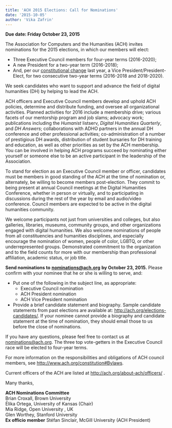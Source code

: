 ```yaml
---
title: 'ACH 2015 Elections: Call for Nominations'
date: '2015-10-05'
author: 'Vika Zafrin'
---
```

**Due date: Friday October 23, 2015**

The Association for Computers and the Humanities (ACH) invites nominations for the 2015 elections, in which our members will elect:

- Three Executive Council members for four­-year terms (2016-2020);
- A new President for a two-year term (2016-2018);
- And, per our [constitutional change](http://ach.org/news/2014/12/2014-election-results-announced/) last year, a Vice President/President-Elect, for two consecutive two-year terms (2016-2018 and 2018-2020).

We seek candidates who want to support and advance the field of digital humanities (DH) by helping to lead the ACH.

ACH officers and Executive Council members develop and uphold ACH policies, determine and distribute funding, and oversee all organizational activities. Planned activities for 2016 include a membership drive; various facets of our mentorship program and job slams; advocacy work; publications including the *Humanist* listserv, *Digital Humanities Quarterly*, and *DH Answers*; collaborations with ADHO partners in the annual DH conference and other professional activities; co-­administration of a number of prestigious DH awards, distribution of student bursaries for DH training and education, as well as other priorities as set by the ACH membership. You can be involved in helping ACH programs succeed by nominating either yourself or someone else to be an active participant in the leadership of the Association.

To stand for election as an Executive Council member or officer, candidates must be members in good standing of the ACH at the time of nomination or, alternately, be willing to become members post-election. They commit to being present at annual Council meetings at the Digital Humanities Conference, whether in person or virtually, and to participating in discussions during the rest of the year by email and audio/video conference. Council members are expected to be active in the digital humanities community.

We welcome participants not just from universities and colleges, but also galleries, libraries, museums, community groups, and other organizations engaged with digital humanities. We also welcome nominations of people from all constituencies and humanities disciplines, and especially encourage the nomination of women, people of color, LGBTQ, or other under­represented groups. Demonstrated commitment to the organization and to the field counts for more with our membership than professional affiliation, academic status, or job title.

**Send nominations to** **nominations@ach.org** **by October 23, 2015.** Please confirm with your nominee that he or she is willing to serve, and:

- Put one of the following in the subject line, as appropriate: 
  - Executive Council nomination
  - ACH President nomination
  - ACH Vice President nomination
- Provide a brief candidate statement and biography. Sample candidate statements from past elections are available at: <http://ach.org/elections-candidates/>. If your nominee cannot provide a biography and candidate statement at the time of nomination, they should email those to us before the close of nominations.

If you have any questions, please feel free to contact us at <nominations@ach.org>. The three top vote­-getters in the Executive Council race will be elected to four-­year terms.

For more information on the responsibilities and obligations of ACH council members, see <http://www.ach.org/constitution#Bylaws>.

Current officers of the ACH are listed at <http://ach.org/about-ach/officers/> .

Many thanks,

**ACH Nominations Committee**   
Brian Croxall, Brown University  
Élika Ortega, University of Kansas (Chair)  
Mia Ridge, Open University , UK  
Glen Worthey, Stanford University  
**Ex officio member** Stéfan Sinclair, McGill University (ACH President)